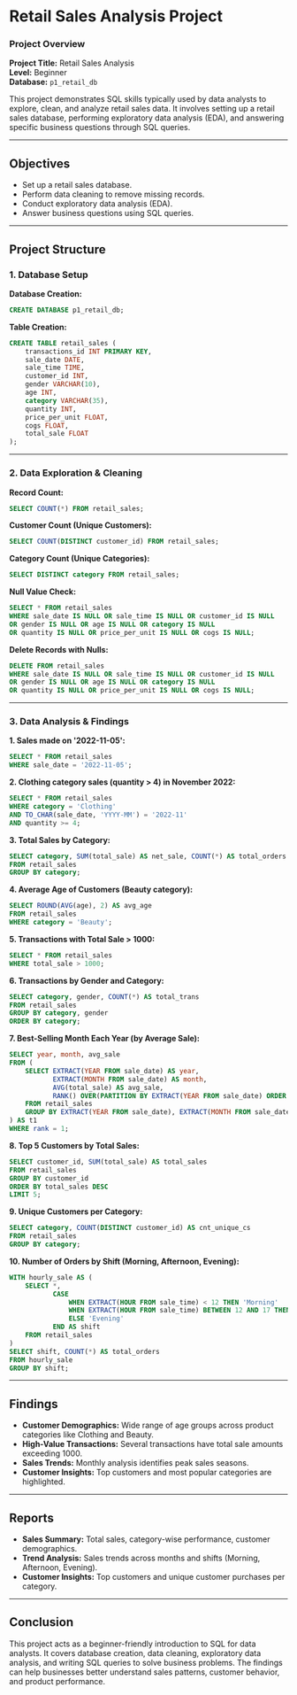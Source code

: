 # Retail Sales Analysis Project

### Project Overview

**Project Title:** Retail Sales Analysis  
**Level:** Beginner  
**Database:** `p1_retail_db`

This project demonstrates SQL skills typically used by data analysts to explore, clean, and analyze retail sales data. It involves setting up a retail sales database, performing exploratory data analysis (EDA), and answering specific business questions through SQL queries.

---

## Objectives

- Set up a retail sales database.
- Perform data cleaning to remove missing records.
- Conduct exploratory data analysis (EDA).
- Answer business questions using SQL queries.

---

## Project Structure

### 1. Database Setup

**Database Creation:**
```sql
CREATE DATABASE p1_retail_db;
```

**Table Creation:**
```sql
CREATE TABLE retail_sales (
    transactions_id INT PRIMARY KEY,
    sale_date DATE,
    sale_time TIME,
    customer_id INT,
    gender VARCHAR(10),
    age INT,
    category VARCHAR(35),
    quantity INT,
    price_per_unit FLOAT,
    cogs FLOAT,
    total_sale FLOAT
);
```

---

### 2. Data Exploration & Cleaning

**Record Count:**
```sql
SELECT COUNT(*) FROM retail_sales;
```

**Customer Count (Unique Customers):**
```sql
SELECT COUNT(DISTINCT customer_id) FROM retail_sales;
```

**Category Count (Unique Categories):**
```sql
SELECT DISTINCT category FROM retail_sales;
```

**Null Value Check:**
```sql
SELECT * FROM retail_sales
WHERE sale_date IS NULL OR sale_time IS NULL OR customer_id IS NULL
OR gender IS NULL OR age IS NULL OR category IS NULL
OR quantity IS NULL OR price_per_unit IS NULL OR cogs IS NULL;
```

**Delete Records with Nulls:**
```sql
DELETE FROM retail_sales
WHERE sale_date IS NULL OR sale_time IS NULL OR customer_id IS NULL
OR gender IS NULL OR age IS NULL OR category IS NULL
OR quantity IS NULL OR price_per_unit IS NULL OR cogs IS NULL;
```

---

### 3. Data Analysis & Findings

**1. Sales made on '2022-11-05':**
```sql
SELECT * FROM retail_sales
WHERE sale_date = '2022-11-05';
```

**2. Clothing category sales (quantity > 4) in November 2022:**
```sql
SELECT * FROM retail_sales
WHERE category = 'Clothing'
AND TO_CHAR(sale_date, 'YYYY-MM') = '2022-11'
AND quantity >= 4;
```

**3. Total Sales by Category:**
```sql
SELECT category, SUM(total_sale) AS net_sale, COUNT(*) AS total_orders
FROM retail_sales
GROUP BY category;
```

**4. Average Age of Customers (Beauty category):**
```sql
SELECT ROUND(AVG(age), 2) AS avg_age
FROM retail_sales
WHERE category = 'Beauty';
```

**5. Transactions with Total Sale > 1000:**
```sql
SELECT * FROM retail_sales
WHERE total_sale > 1000;
```

**6. Transactions by Gender and Category:**
```sql
SELECT category, gender, COUNT(*) AS total_trans
FROM retail_sales
GROUP BY category, gender
ORDER BY category;
```

**7. Best-Selling Month Each Year (by Average Sale):**
```sql
SELECT year, month, avg_sale
FROM (
    SELECT EXTRACT(YEAR FROM sale_date) AS year,
           EXTRACT(MONTH FROM sale_date) AS month,
           AVG(total_sale) AS avg_sale,
           RANK() OVER(PARTITION BY EXTRACT(YEAR FROM sale_date) ORDER BY AVG(total_sale) DESC) AS rank
    FROM retail_sales
    GROUP BY EXTRACT(YEAR FROM sale_date), EXTRACT(MONTH FROM sale_date)
) AS t1
WHERE rank = 1;
```

**8. Top 5 Customers by Total Sales:**
```sql
SELECT customer_id, SUM(total_sale) AS total_sales
FROM retail_sales
GROUP BY customer_id
ORDER BY total_sales DESC
LIMIT 5;
```

**9. Unique Customers per Category:**
```sql
SELECT category, COUNT(DISTINCT customer_id) AS cnt_unique_cs
FROM retail_sales
GROUP BY category;
```

**10. Number of Orders by Shift (Morning, Afternoon, Evening):**
```sql
WITH hourly_sale AS (
    SELECT *,
           CASE
               WHEN EXTRACT(HOUR FROM sale_time) < 12 THEN 'Morning'
               WHEN EXTRACT(HOUR FROM sale_time) BETWEEN 12 AND 17 THEN 'Afternoon'
               ELSE 'Evening'
           END AS shift
    FROM retail_sales
)
SELECT shift, COUNT(*) AS total_orders
FROM hourly_sale
GROUP BY shift;
```

---

## Findings

- **Customer Demographics:** Wide range of age groups across product categories like Clothing and Beauty.
- **High-Value Transactions:** Several transactions have total sale amounts exceeding 1000.
- **Sales Trends:** Monthly analysis identifies peak sales seasons.
- **Customer Insights:** Top customers and most popular categories are highlighted.

---

## Reports

- **Sales Summary:** Total sales, category-wise performance, customer demographics.
- **Trend Analysis:** Sales trends across months and shifts (Morning, Afternoon, Evening).
- **Customer Insights:** Top customers and unique customer purchases per category.

---

## Conclusion

This project acts as a beginner-friendly introduction to SQL for data analysts. It covers database creation, data cleaning, exploratory data analysis, and writing SQL queries to solve business problems. The findings can help businesses better understand sales patterns, customer behavior, and product performance.

